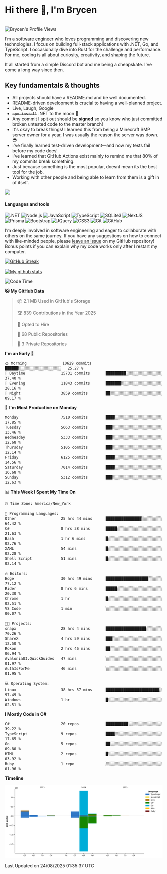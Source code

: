 # Hi there 👋, I'm Brycen

<br>
<img src="https://komarev.com/ghpvc/?username=BrycensRanch" alt="Brycen's Profile Views" />

I’m a [software engineer](https://en.wikipedia.org/wiki/Software_engineering) who loves programming and discovering new technologies. I focus on building full-stack applications with .NET, Go, and TypeScript. I occasionally dive into Rust for the challenge and performance. For me, coding is all about curiosity, creativity, and shaping the future.

It all started from a simple Discord bot and me being a cheapskate. I've come a long way since then.

## Key fundamentals & thoughts

- All projects should have a README.md and be well documented.
- README-driven development is crucial to having a well-planned project.
- Live, Laugh, Google
- ~~`npm install`~~ .NET to the moon 🚀
- Any commit I spit out should be **signed** so you know who just committed broken untested code to the master branch!
- It's okay to break things! I learned this from being a Minecraft SMP server owner for a year, I was usually the reason the server was down. 😎
- I've finally learned test-driven development—and now my tests fail before my code does!
- I've learned that GitHub Actions exist mainly to remind me that 80% of my commits break something.
- Just because something is the most popular, doesnt mean its the best tool for the job.
- Working with other people and being able to learn from them is a gift in of itself.

<img src="https://res.cloudinary.com/practicaldev/image/fetch/s--OoBLh7-Q--/c_limit%2Cf_auto%2Cfl_progressive%2Cq_auto%2Cw_880/https://cdn-images-1.medium.com/max/1614/1%2A8BlqJ8lNVZzuRjAg1mZ50w.png" height="400"/>

<h4>Languages and tools</h4>
<p>
  <img src="https://img.shields.io/badge/.NET-%23512BD4.svg?&style=for-the-badge&logo=dotnet&logoColor=white" alt=".NET" />
  <img src="https://img.shields.io/badge/node.js%20-%2343853D.svg?&style=for-the-badge&logo=node.js&logoColor=white" alt="Node.js" />
  <img src="https://img.shields.io/badge/javascript%20-%23323330.svg?&style=for-the-badge&logo=javascript&logoColor=%23F7DF1E" alt="JavaScript" />
  <img src="https://img.shields.io/badge/typescript%20-%23323330.svg?&style=for-the-badge&logo=typescript&logoColor=#3467eb" alt="TypeScript" />
  <img src="https://img.shields.io/badge/sqlite3%20-%23323330.svg?&style=for-the-badge&logo=sqlite&logoColor=#3467eb" alt="SQLite3" />
  <img src="https://img.shields.io/badge/Next.JS%20-%23323330.svg?&style=for-the-badge&logo=next.js&logoColor=#3467eb" alt="NextJS" />
  <img src="https://img.shields.io/badge/Prisma%20-%23323330.svg?&style=for-the-badge&logo=prisma&logoColor=#3467eb" alt="Prisma" />
  <img src="https://img.shields.io/badge/bootstrap%20-%23323330.svg?&style=for-the-badge&logo=bootstrap" alt="Bootstrap" />
  <img src="https://img.shields.io/badge/jquery%20-%23323330.svg?&style=for-the-badge&logo=jquery" alt="JQuery" />
  <img src="https://img.shields.io/badge/css3%20-%23323330.svg?&style=for-the-badge&logo=css3" alt="CSS3" />
  <img src="https://img.shields.io/badge/git%20-%23323330.svg?&style=for-the-badge&logo=git" alt="Git" />
  <img src="https://img.shields.io/badge/github%20-%23323330.svg?&style=for-the-badge&logo=github" alt="GitHub" />
</p>

I’m deeply involved in software engineering and eager to collaborate with others on the same journey. If you have any suggestions on how to connect with like-minded people, please [leave an issue](https://github.com/BrycensRanch/BrycensRanch/issues/new) on my GitHub repository! Bonus points if you can explain why my code works only after I restart my computer. 

<p><a href="https://git.io/streak-stats"><img src=https://github-readme-streak-stats-eight.vercel.app?user=BrycensRanch&amp;theme=dark&amp;hide_border=true&fire=EB5454&amp;ring=0CEB19" alt="GitHub Streak"></a></p>

<a href="https://github.com/anuraghazra/github-readme-stats">
  <img align="center" src="https://github-readme-stats.anuraghazra1.vercel.app/api?username=BrycensRanch&show_icons=true&line_height=27&include_all_commits=true" alt="My github stats" />
</a>

<!--START_SECTION:waka-->
![Code Time](http://img.shields.io/badge/Code%20Time-2%2C583%20hrs%2037%20mins-blue)

**🐱 My GitHub Data** 

> 📦 2.1 MB Used in GitHub's Storage 
 > 
> 🏆 839 Contributions in the Year 2025
 > 
> 💼 Opted to Hire
 > 
> 📜 68 Public Repositories 
 > 
> 🔑 3 Private Repositories 
 > 
**I'm an Early 🐤** 

```text
🌞 Morning                10629 commits       ██████░░░░░░░░░░░░░░░░░░░   25.27 % 
🌆 Daytime                15731 commits       █████████░░░░░░░░░░░░░░░░   37.40 % 
🌃 Evening                11843 commits       ███████░░░░░░░░░░░░░░░░░░   28.16 % 
🌙 Night                  3859 commits        ██░░░░░░░░░░░░░░░░░░░░░░░   09.17 % 
```
📅 **I'm Most Productive on Monday** 

```text
Monday                   7510 commits        ████░░░░░░░░░░░░░░░░░░░░░   17.85 % 
Tuesday                  5663 commits        ███░░░░░░░░░░░░░░░░░░░░░░   13.46 % 
Wednesday                5333 commits        ███░░░░░░░░░░░░░░░░░░░░░░   12.68 % 
Thursday                 5105 commits        ███░░░░░░░░░░░░░░░░░░░░░░   12.14 % 
Friday                   6125 commits        ████░░░░░░░░░░░░░░░░░░░░░   14.56 % 
Saturday                 7014 commits        ████░░░░░░░░░░░░░░░░░░░░░   16.68 % 
Sunday                   5312 commits        ███░░░░░░░░░░░░░░░░░░░░░░   12.63 % 
```


📊 **This Week I Spent My Time On** 

```text
🕑︎ Time Zone: America/New_York

💬 Programming Languages: 
Other                    25 hrs 44 mins      ████████████████░░░░░░░░░   64.42 % 
C#                       8 hrs 38 mins       █████░░░░░░░░░░░░░░░░░░░░   21.63 % 
Bash                     1 hr 6 mins         █░░░░░░░░░░░░░░░░░░░░░░░░   02.76 % 
XAML                     54 mins             █░░░░░░░░░░░░░░░░░░░░░░░░   02.28 % 
Shell Script             51 mins             █░░░░░░░░░░░░░░░░░░░░░░░░   02.14 % 

🔥 Editors: 
Edge                     30 hrs 49 mins      ███████████████████░░░░░░   77.12 % 
Rider                    8 hrs 6 mins        █████░░░░░░░░░░░░░░░░░░░░   20.30 % 
Chrome                   1 hr                █░░░░░░░░░░░░░░░░░░░░░░░░   02.51 % 
VS Code                  1 min               ░░░░░░░░░░░░░░░░░░░░░░░░░   00.07 % 

🐱‍💻 Projects: 
snapx                    28 hrs 4 mins       ██████████████████░░░░░░░   70.26 % 
ShareX                   4 hrs 59 mins       ███░░░░░░░░░░░░░░░░░░░░░░   12.50 % 
Rokon                    2 hrs 46 mins       ██░░░░░░░░░░░░░░░░░░░░░░░   06.94 % 
AvaloniaUI.QuickGuides   47 mins             ░░░░░░░░░░░░░░░░░░░░░░░░░   01.97 % 
AuthIsForMe              46 mins             ░░░░░░░░░░░░░░░░░░░░░░░░░   01.95 % 

💻 Operating System: 
Linux                    38 hrs 57 mins      ████████████████████████░   97.49 % 
Windows                  1 hr                █░░░░░░░░░░░░░░░░░░░░░░░░   02.51 % 
```

**I Mostly Code in C#** 

```text
C#                       20 repos            ██████████░░░░░░░░░░░░░░░   39.22 % 
TypeScript               9 repos             ████░░░░░░░░░░░░░░░░░░░░░   17.65 % 
Go                       5 repos             ██░░░░░░░░░░░░░░░░░░░░░░░   09.80 % 
HTML                     2 repos             █░░░░░░░░░░░░░░░░░░░░░░░░   03.92 % 
Ruby                     1 repo              ░░░░░░░░░░░░░░░░░░░░░░░░░   01.96 % 
```



**Timeline**

![Lines of Code chart](https://raw.githubusercontent.com/BrycensRanch/BrycensRanch/main/assets/bar_graph.png)


 Last Updated on 24/08/2025 01:35:37 UTC
<!--END_SECTION:waka-->

<!--
**BrycensRanch/BrycensRanch** is a ✨ _special_ ✨ repository because its `README.md` (this file) appears on your GitHub profile.

Here are some ideas to get you started:

- 🔭 I’m currently working on ...
- 🌱 I’m currently learning ...
- 👯 I’m looking to collaborate on ...
- 🤔 I’m looking for help with ...
- 💬 Ask me about ...
- 📫 How to reach me: ...
- 😄 Pronouns: ...
- ⚡ Fun fact: ...
-->
